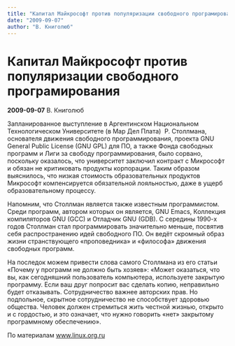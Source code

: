 ```yaml
---
title: "Капитал Майкрософт против популяризации свободного програмирования"
date: "2009-09-07"
author: "В. Книголюб"
---
```


# Капитал Майкрософт против популяризации свободного програмирования

**2009-09-07** В. Книголюб

Запланированное выступление в Аргентинском Национальном Технологическом Университете (в Мар Дел Плата)  Р. Столлмана, основателя движения свободного программирования, проекта GNU General Public License (GNU GPL) для ПО, а также Фонда свободных программ и Лиги за свободу программирования, было сорвано, поскольку оказалось, что университет заключил контракт с Микрософт и обязан не критиковать продукты корпорации. Таким образом выяснилось, что низкая стоимость образовательных продуктов Микрософт компенсируется обязательной лояльностью, даже в ущерб образовательному процессу.

Напомним, что Столлман является также известным программистом. Среди программ, автором которых он является, GNU Emacs, Коллекция компиляторов GNU (GCC) и Отладчик GNU (GDB). С середины 1990-х годов Столлман стал программировать значительно меньше, посвятив себя распространению идей свободного ПО. Он ведёт скромный образ жизни странствующего «проповедника» и «философа» движения свободных программ.

На последок можем привести слова самого Столлмана из его статьи «Почему у программ не должно быть хозяев»: «Может оказаться, что вы, как сегодняшний пользователь компьютера, используете закрытую программу. Если ваш друг попросит вас сделать копию, неправильно будет отказывать. Сотрудничество важнее авторских прав. Hо подпольное, скрытное сотрудничество не способствует здоровью общества. Человек должен стремиться жить честной жизнью, открыто и с гордостью, и это означает, что нужно говорить «нет» закрытому программному обеспечению».

По материалам  www.linux.org.ru